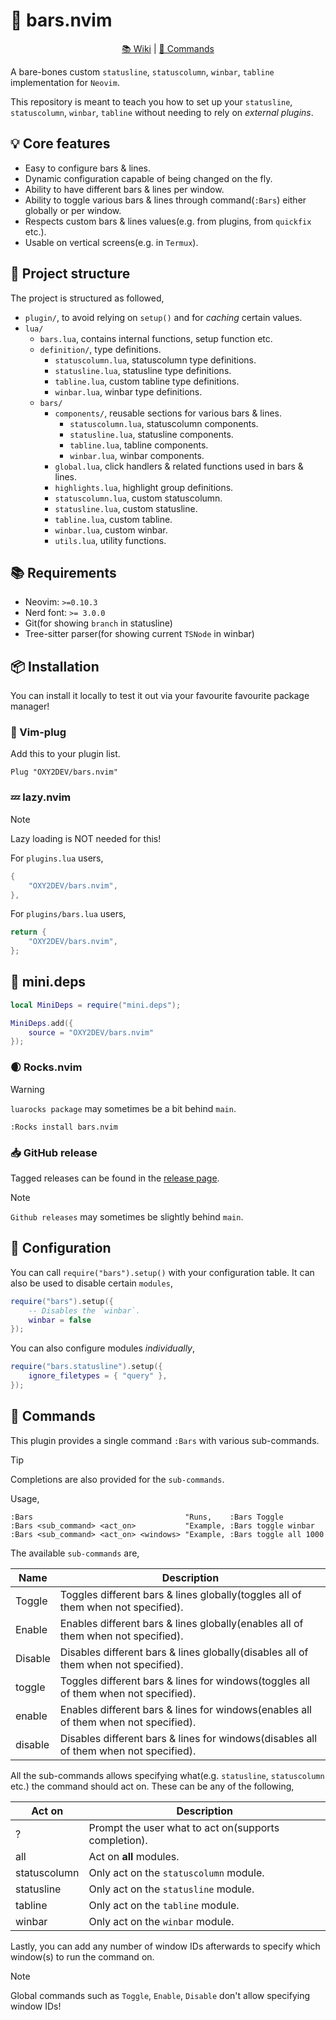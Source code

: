 # 🚀 bars.nvim

<!-- Images -->

<p align="center">
    <a href="">📚 Wiki</a> | <a href="#-commands">🧰 Commands</a>
</p>

A bare-bones custom `statusline`, `statuscolumn`, `winbar`, `tabline` implementation for `Neovim`.

This repository is meant to teach you how to set up your `statusline`, `statuscolumn`, `winbar`, `tabline` without needing to rely on *external plugins*.

## 💡 Core features

- Easy to configure bars & lines.
- Dynamic configuration capable of being changed on the fly.
- Ability to have different bars & lines per window.
- Ability to toggle various bars & lines through command(`:Bars`) either globally or per window.
- Respects custom bars & lines values(e.g. from plugins, from `quickfix` etc.).
- Usable on vertical screens(e.g. in `Termux`).

## 📂 Project structure

The project is structured as followed,

- `plugin/`, to avoid relying on `setup()` and for *caching* certain values.
- `lua/`
    + `bars.lua`, contains internal functions, setup function etc.
    * `definition/`, type definitions.
        * `statuscolumn.lua`, statuscolumn type definitions.
        * `statusline.lua`, statusline type definitions.
        * `tabline.lua`, custom tabline type definitions.
        * `winbar.lua`, winbar type definitions.
    + `bars/`
        * `components/`, reusable sections for various bars & lines.
            * `statuscolumn.lua`, statuscolumn components.
            * `statusline.lua`, statusline components.
            * `tabline.lua`, tabline components.
            * `winbar.lua`, winbar components.
        * `global.lua`, click handlers & related functions used in bars & lines.
        * `highlights.lua`, highlight group definitions.
        * `statuscolumn.lua`, custom statuscolumn.
        * `statusline.lua`, custom statusline.
        * `tabline.lua`, custom tabline.
        * `winbar.lua`, custom winbar.
        * `utils.lua`, utility functions.

## 📚 Requirements

- Neovim: `>=0.10.3`
- Nerd font: `>= 3.0.0`
- Git(for showing `branch` in statusline)
- Tree-sitter parser(for showing current `TSNode` in winbar)

## 📦 Installation

You can install it locally to test it out via your favourite favourite package manager!

### 🧩 Vim-plug

Add this to your plugin list.

```vim
Plug "OXY2DEV/bars.nvim"
```

### 💤 lazy.nvim

>[!NOTE]
> Lazy loading is NOT needed for this!

For `plugins.lua` users,

```lua
{
    "OXY2DEV/bars.nvim",
},
```

For `plugins/bars.lua` users,

```lua
return {
    "OXY2DEV/bars.nvim",
};
```

## 🦠 mini.deps

```lua
local MiniDeps = require("mini.deps");

MiniDeps.add({
    source = "OXY2DEV/bars.nvim"
});
```

### 🌒 Rocks.nvim

>[!WARNING]
> `luarocks package` may sometimes be a bit behind `main`.

```vim
:Rocks install bars.nvim
```

### 📥 GitHub release

Tagged releases can be found in the [release page](https://github.com/OXY2DEV/bars.nvim/releases).

>[!NOTE]
> `Github releases` may sometimes be slightly behind `main`.

## 🧭 Configuration

You can call `require("bars").setup()` with your configuration table. It can also be used to disable certain `modules`,

```lua
require("bars").setup({
    -- Disables the `winbar`.
    winbar = false
});
```

You can also configure modules *individually*,

```lua
require("bars.statusline").setup({
    ignore_filetypes = { "query" },
});
```

## 🧰 Commands

This plugin provides a single command `:Bars` with various sub-commands.

>[!TIP]
> Completions are also provided for the `sub-commands`.

Usage,

```vim
:Bars                                  "Runs,    :Bars Toggle
:Bars <sub_command> <act_on>           "Example, :Bars toggle winbar
:Bars <sub_command> <act_on> <windows> "Example, :Bars toggle all 1000
```

The available `sub-commands` are,

| Name    | Description                                                                           |
|---------|---------------------------------------------------------------------------------------|
| Toggle  | Toggles different bars & lines globally(toggles all of them when not specified).      |
| Enable  | Enables different bars & lines globally(enables all of them when not specified).      |
| Disable | Disables different bars & lines globally(disables all of them when not specified).    |
| toggle  | Toggles different bars & lines for windows(toggles all of them when not specified).   |
| enable  | Enables different bars & lines for windows(enables all of them when not specified).   |
| disable | Disables different bars & lines for windows(disables all of them when not specified). |

All the sub-commands allows specifying what(e.g. `statusline`, `statuscolumn` etc.) the command should act on. These can be any of the following,

| Act on       | Description                                          |
|--------------|------------------------------------------------------|
| ?            | Prompt the user what to act on(supports completion). |
| all          | Act on **all** modules.                              |
| statuscolumn | Only act on the `statuscolumn` module.               |
| statusline   | Only act on the `statusline` module.                 |
| tabline      | Only act on the `tabline` module.                    |
| winbar       | Only act on the `winbar` module.                     |

Lastly, you can add any number of window IDs afterwards to specify which window(s) to run the command on.

>[!NOTE]
> Global commands such as `Toggle`, `Enable`, `Disable` don't allow specifying window IDs!

